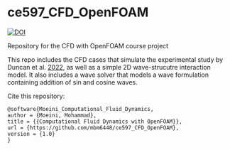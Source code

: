 # ce597_CFD_OpenFOAM

[![DOI](https://zenodo.org/badge/515343965.svg)](https://zenodo.org/badge/latestdoi/515343965)

Repository for the CFD with OpenFOAM course project

This repo includes the CFD cases that simulate the experimental study by Duncan et al. [2022](https://www.sciencedirect.com/science/article/abs/pii/S0378383921001149), as well as a simple 2D wave-strucutre interaction model. 
It also includes a wave solver that models a wave formulation containing addition of sin and cosine waves. 

Cite this repository:
```
@software{Moeini_Computational_Fluid_Dynamics,
author = {Moeini, Mohammad},
title = {{Computational Fluid Dynamics with OpenFOAM}},
url = {https://github.com/mbm6448/ce597_CFD_OpenFOAM},
version = {1.0}
}
